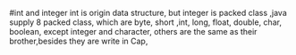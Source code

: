 #int and integer
int is origin data structure,
but integer is packed class ,java supply 8 packed class,
which are byte, short ,int, long, float, double, char, boolean,
except integer and character, others are the same as their brother,besides
they are write in Cap,